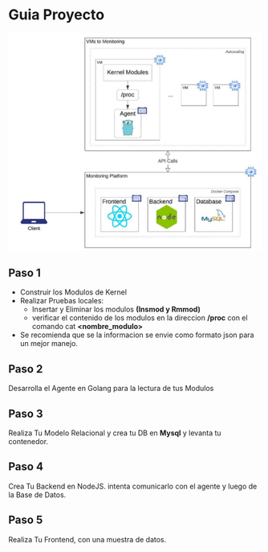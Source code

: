 # Guia Proyecto

![Arquitectura_Proyecto1](./imagenes/Arquitectura.PNG)

## Paso 1

* Construir los Modulos de Kernel
* Realizar Pruebas locales:
    * Insertar y Eliminar los modulos **(Insmod y Rmmod)**
    * verificar el contenido de los modulos en la direccion **/proc** con el comando cat **<nombre_modulo>**
* Se recomienda que se la informacion se envie como formato json para un mejor manejo.

## Paso 2
Desarrolla el Agente en Golang para la lectura de tus Modulos

## Paso 3
Realiza Tu Modelo Relacional y crea tu DB en **Mysql** y levanta tu contenedor.

## Paso 4
Crea Tu Backend en NodeJS. intenta comunicarlo con el agente y luego de la Base de Datos.

## Paso 5
Realiza Tu Frontend, con una muestra de datos.

